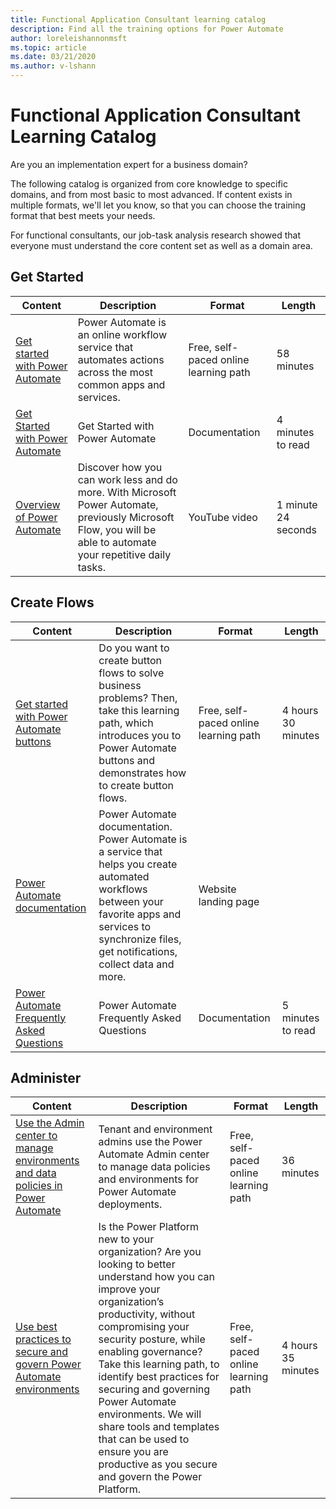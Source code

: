 ```yaml
---
title: Functional Application Consultant learning catalog
description: Find all the training options for Power Automate
author: loreleishannonmsft
ms.topic: article
ms.date: 03/21/2020
ms.author: v-lshann
---
```


# Functional Application Consultant Learning Catalog

Are you an implementation expert for a business domain? 

The following catalog is organized from core knowledge to specific domains, and from most basic to most advanced. If content exists in multiple formats, we'll let you know, so that you can choose the training format that best meets your needs.

For functional consultants, our job-task analysis research showed that everyone must understand the core content set as well as a domain area. 

## Get Started<a name="get-started"></a>
| Content  | Description  | Format | Length    |
|------------------------------------------------------------------------------------------------|-----------------------------------------------------------------------------------------------------------------------------------------------------------------|---------------------------------------|-------------------|
| [Get started with Power Automate](https://docs.microsoft.com/learn/modules/get-started-flows/) | Power Automate is an online workflow service that automates actions across the most common apps and services.         | Free, self-paced online learning path | 58 minutes    |
| [Get Started with Power Automate](https://docs.microsoft.com/power-automate/getting-started)   | Get Started with Power Automate  | Documentation | 4 minutes to read |
| [Overview of Power Automate](https://www.youtube.com/watch?v=hCuxuUaGC6Y)  | Discover how you can work less and do more. With Microsoft Power Automate, previously Microsoft Flow, you will be able to automate your repetitive daily tasks. | YouTube video  | 1 minute 24 seconds   |
## Create Flows<a name="create-flows"></a>
| Content  | Description  | Format | Length    |
|------------------------------------------------------------------------------------------------|-----------------------------------------------------------------------------------------------------------------------------------------------------------------|---------------------------------------|-------------------|
| [Get started with Power Automate buttons](https://docs.microsoft.com/learn/paths/get-started-power-automate-buttons/) | Do you want to create button flows to solve business problems? Then, take this learning path, which introduces you to Power Automate buttons and demonstrates how to create button flows.  | Free, self-paced online learning path | 4 hours 30 minutes |
| [Power Automate documentation](https://docs.microsoft.com/power-automate/)  | Power Automate documentation. Power Automate is a service that helps you create automated workflows between your favorite apps and services to synchronize files, get notifications, collect data and more. | Website landing page |      |
| [Power Automate Frequently Asked Questions](https://docs.microsoft.com/power-automate/frequently-asked-questions)     | Power Automate Frequently Asked Questions   | Documentation   | 5 minutes to read  |
## Administer<a name="administer"></a>
| Content  | Description  | Format | Length    |
|------------------------------------------------------------------------------------------------|-----------------------------------------------------------------------------------------------------------------------------------------------------------------|---------------------------------------|-------------------|
| [Use the Admin center to manage environments and data policies in Power Automate](https://docs.microsoft.com/learn/modules/administer-flows/) | Tenant and environment admins use the Power Automate Admin center to manage data policies and environments for Power Automate deployments.  | Free, self-paced online learning path | 36 minutes  |
| [Use best practices to secure and govern Power Automate environments](https://docs.microsoft.com/learn/paths/best-practices-environments/)    | Is the Power Platform new to your organization? Are you looking to better understand how you can improve your organization’s productivity, without compromising your security posture, while enabling governance? Take this learning path, to identify best practices for securing and governing Power Automate environments. We will share tools and templates that can be used to ensure you are productive as you secure and govern the Power Platform. | Free, self-paced online learning path | 4 hours 35 minutes |
